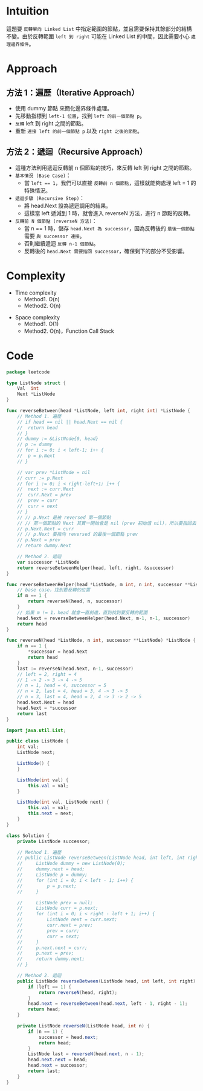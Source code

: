 # Intuition
這題要 `反轉單向 Linked List` 中指定範圍的節點，並且需要保持其餘部分的結構不變。由於反轉範圍 `left 到 right` 可能在 Linked List 的中間，因此需要小心 `處理邊界條件`。
<!-- Describe your first thoughts on how to solve this problem. -->

# Approach

## 方法 1：遍歷（Iterative Approach）

- 使用 dummy 節點 來簡化邊界條件處理。
- 先移動指標到 `left-1 位置`，找到 `left 的前一個節點 p`。
- `反轉` left 到 right 之間的節點。
- 重新 `連接 left 的前一個節點 p` 以及 `right 之後的節點`。

## 方法 2：遞迴（Recursive Approach）

- 這種方法利用遞迴反轉前 n 個節點的技巧，來反轉 left 到 right 之間的節點。
- `基本情況 (Base Case)`：
    - 當 `left == 1`，我們可以直接 `反轉前 n 個節點`，這樣就能夠處理 left = 1 的特殊情況。
- `遞迴步驟 (Recursive Step)`：
    - 將 head.Next 設為遞迴調用的結果。
    - 這樣當 left 遞減到 1 時，就會進入 reverseN 方法，進行 n 節點的反轉。
- `反轉前 N 個節點 (reverseN 方法)`：
    - 當 n == 1 時，儲存 `head.Next 為 successor`，因為反轉後的 `最後一個節點` 需要 `與 successor 連接`。
    - 否則繼續遞迴 `反轉 n-1 個節點`。
    - 反轉後的 `head.Next 需要指回 successor`，確保剩下的部分不受影響。


<!-- Describe your approach to solving the problem. -->

# Complexity
- Time complexity
    - Method1. O(n)
    - Method2. O(n)
<!-- Add your time complexity here, e.g. $$O(n)$$ -->

- Space complexity 
    - Method1. O(1)
    - Method2. O(n)，Function Call Stack
<!-- Add your space complexity here, e.g. $$O(n)$$ -->

# Code
```go
package leetcode

type ListNode struct {
	Val  int
	Next *ListNode
}

func reverseBetween(head *ListNode, left int, right int) *ListNode {
	// Method 1. 遍歷
	// if head == nil || head.Next == nil {
	// 	return head
	// }
	// dummy := &ListNode{0, head}
	// p := dummy
	// for i := 0; i < left-1; i++ {
	// 	p = p.Next
	// }

	// var prev *ListNode = nil
	// curr := p.Next
	// for i := 0; i < right-left+1; i++ {
	// 	next := curr.Next
	// 	curr.Next = prev
	// 	prev = curr
	// 	curr = next
	// }
	// // p.Next 是被 reversed 第一個節點
	// // 第一個節點的 Next 其實一開始會是 nil (prev 初始值 nil)，所以要指回去 reversed 最後節點 curr
	// p.Next.Next = curr
	// // p.Next 要指向 reversed 的最後一個節點 prev
	// p.Next = prev
	// return dummy.Next

	// Method 2. 遞迴
	var successor *ListNode
	return reverseBetweenHelper(head, left, right, &successor)
}

func reverseBetweenHelper(head *ListNode, m int, n int, successor **ListNode) *ListNode {
	// base case，找到要反轉的位置
	if m == 1 {
		return reverseN(head, n, successor)
	}
	// 如果 m != 1，head 就會一直前進，直到找到要反轉的範圍
	head.Next = reverseBetweenHelper(head.Next, m-1, n-1, successor)
	return head
}

func reverseN(head *ListNode, n int, successor **ListNode) *ListNode {
	if n == 1 {
		*successor = head.Next
		return head
	}
	last := reverseN(head.Next, n-1, successor)
	// left = 2, right = 4
	// 1 -> 2 -> 3 -> 4 -> 5
	// n = 1, head = 4, successor = 5
	// n = 2, last = 4, head = 3, 4 -> 3 -> 5
	// n = 3, last = 4, head = 2, 4 -> 3 -> 2 -> 5
	head.Next.Next = head
	head.Next = *successor
	return last
}
```

```java
import java.util.List;

public class ListNode {
    int val;
    ListNode next;

    ListNode() {
    }

    ListNode(int val) {
        this.val = val;
    }

    ListNode(int val, ListNode next) {
        this.val = val;
        this.next = next;
    }
}

class Solution {
    private ListNode successor;

    // Method 1. 遍歷
    // public ListNode reverseBetween(ListNode head, int left, int right) {
    //     ListNode dummy = new ListNode(0);
    //     dummy.next = head;
    //     ListNode p = dummy;
    //     for (int i = 0; i < left - 1; i++) {
    //         p = p.next;
    //     }

    //     ListNode prev = null;
    //     ListNode curr = p.next;
    //     for (int i = 0; i < right - left + 1; i++) {
    //         ListNode next = curr.next;
    //         curr.next = prev;
    //         prev = curr;
    //         curr = next;
    //     }
    //     p.next.next = curr;
    //     p.next = prev;
    //     return dummy.next;
    // }

    // Method 2. 遞迴
    public ListNode reverseBetween(ListNode head, int left, int right) {
        if (left == 1) {
            return reverseN(head, right);
        }
        head.next = reverseBetween(head.next, left - 1, right - 1);
        return head;
    }

    private ListNode reverseN(ListNode head, int n) {
        if (n == 1) {
            successor = head.next;
            return head;
        }
        ListNode last = reverseN(head.next, n - 1);
        head.next.next = head;
        head.next = successor;
        return last;
    }
}
```